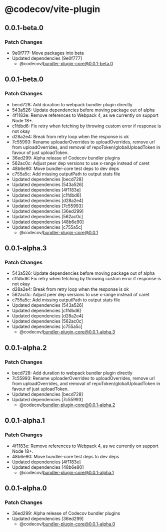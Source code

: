 # @codecov/vite-plugin

## 0.0.1-beta.0

### Patch Changes

- 9e0f777: Move packages into beta
- Updated dependencies [9e0f777]
  - @codecov/bundler-plugin-core@0.0.1-beta.0

## 0.0.1-beta.0

### Patch Changes

- becd728: Add duration to webpack bundler plugin directly
- 543a526: Update dependencies before moving package out of alpha
- 4f1183e: Remove references to Webpack 4, as we currently on support Node 18+.
- c1fdbd6: Fix retry when fetching by throwing custom error if response is not okay
- d28a2e4: Break from retry loop when the response is ok
- 7c55993: Rename uploaderOverrides to uploadOverrides, remove url from uploadOverrides, and removal of repoToken/globalUploadToken in favour of just uploadToken.
- 36ed299: Alpha release of Codecov bundler plugins
- 562ac0c: Adjust peer dep versions to use x-range instead of caret
- 48b6e90: Move bundler-core test deps to dev deps
- c755a5c: Add missing outputPath to output stats file
- Updated dependencies [becd728]
- Updated dependencies [543a526]
- Updated dependencies [4f1183e]
- Updated dependencies [c1fdbd6]
- Updated dependencies [d28a2e4]
- Updated dependencies [7c55993]
- Updated dependencies [36ed299]
- Updated dependencies [562ac0c]
- Updated dependencies [48b6e90]
- Updated dependencies [c755a5c]
  - @codecov/bundler-plugin-core@0.0.1

## 0.0.1-alpha.3

### Patch Changes

- 543a526: Update dependencies before moving package out of alpha
- c1fdbd6: Fix retry when fetching by throwing custom error if response is not okay
- d28a2e4: Break from retry loop when the response is ok
- 562ac0c: Adjust peer dep versions to use x-range instead of caret
- c755a5c: Add missing outputPath to output stats file
- Updated dependencies [543a526]
- Updated dependencies [c1fdbd6]
- Updated dependencies [d28a2e4]
- Updated dependencies [562ac0c]
- Updated dependencies [c755a5c]
  - @codecov/bundler-plugin-core@0.0.1-alpha.3

## 0.0.1-alpha.2

### Patch Changes

- becd728: Add duration to webpack bundler plugin directly
- 7c55993: Rename uploaderOverrides to uploadOverrides, remove url from uploadOverrides, and removal of repoToken/globalUploadToken in favour of just uploadToken.
- Updated dependencies [becd728]
- Updated dependencies [7c55993]
  - @codecov/bundler-plugin-core@0.0.1-alpha.2

## 0.0.1-alpha.1

### Patch Changes

- 4f1183e: Remove references to Webpack 4, as we currently on support Node 18+.
- 48b6e90: Move bundler-core test deps to dev deps
- Updated dependencies [4f1183e]
- Updated dependencies [48b6e90]
  - @codecov/bundler-plugin-core@0.0.1-alpha.1

## 0.0.1-alpha.0

### Patch Changes

- 36ed299: Alpha release of Codecov bundler plugins
- Updated dependencies [36ed299]
  - @codecov/bundler-plugin-core@0.0.1-alpha.0
